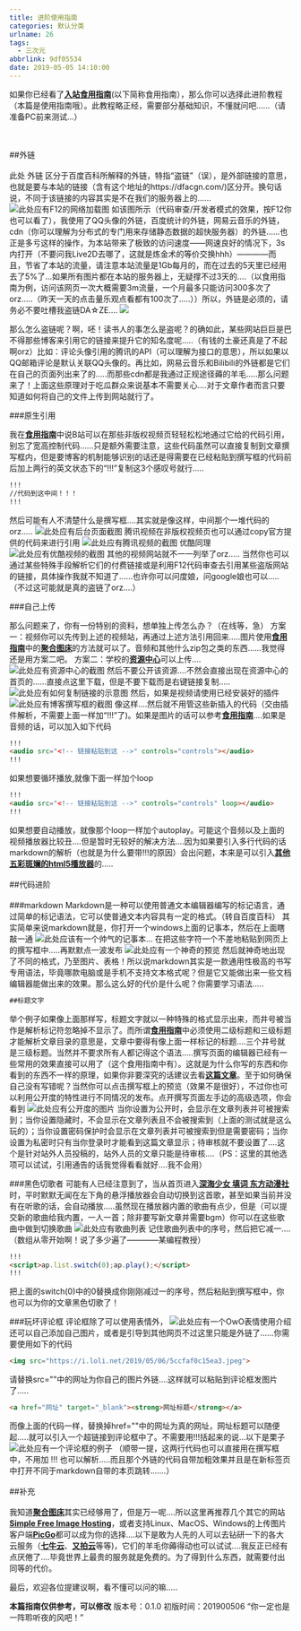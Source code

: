 ```yaml
---
title: 进阶使用指南
categories: 默认分类
urlname: 26
tags:
  - 三次元
abbrlink: 9df05534
date: 2019-05-05 14:10:00
---
```

<!--markdown-->如果你已经看了<a href="https://dfacgn.com/index.php/archives/14/" target="_blank"><strong>入站食用指南</strong></a>(以下简称食用指南），那么你可以选择此进阶教程（本篇是使用指南哦）。此教程略正经，需要部分基础知识，不懂就问吧......（请准备PC前来测试...）
<br><br>
##外链
<br><br>
此处 外链 区分于百度百科所解释的外链，特指“盗链”（误），是外部链接的意思，也就是要与本站的链接（含有这个地址的https://dfacgn.com/)区分开。换句话说，不同于该链接的内容其实是不在我们的服务器上的......
![此处应有F12的网络加载图][1]
如该图所示（代码审查/开发者模式的效果，按F12你也可以看了），我使用了QQ头像的外链，百度统计的外链，网易云音乐的外链，cdn（你可以理解为分布式的专门用来存储静态数据的超快服务器）的外链......也正是多亏这样的操作，为本站带来了极致的访问速度——网速良好的情况下，3s内打开（不要问我Live2D去哪了，这就是炼金术的等价交换hhh）————而且，节省了本站的流量，请注意本站流量是1Gb每月的，而在过去的5天里已经用去了5%了...如果所有图片都在本站的服务器上，无疑撑不过3天的....（以食用指南为例，访问该网页一次大概需要3m流量，一个月最多只能访问300多次了orz.....（昨天一天的点击量乐观点看都有100次了.....））所以，外链是必须的，请务必不要吐槽我盗链DA☆ZE....
<img src="https://pic.superbed.cn/item/5cd0038f3a213b0417d69c0a" no-fancybox>

那么怎么盗链呢？啊，呸！读书人的事怎么是盗呢？的确如此，某些网站巨巨是巴不得那些博客来引用它的链接来提升它的知名度呢.....（有钱的土豪还真是了不起啊orz）比如：评论头像引用的腾讯的API（可以理解为接口的意思），所以如果以QQ邮箱评论是默认关联QQ头像的。再比如，网易云音乐和Bilibili的外链都是它们在自己的页面列出来了的.....而那些cdn都是我通过正规途径薅的羊毛.....那么问题来了！上面这些原理对于吃瓜群众来说基本不需要关心....对于文章作者而言只要知道如何将自己的文件上传到网站就行了。

###原生引用

我在<a href="https://dfacgn.com/index.php/archives/14/" target="_blank"><strong>食用指南</strong></a>中说B站可以在那些非版权视频页轻轻松松地通过它给的代码引用，别忘了宽高控制代码......只是额外需要注意，这些代码虽然可以直接复制到文章撰写框内，但是要博客的机制能够识别的话还是得需要在已经粘贴到撰写框的代码前后加上两行的英文状态下的“!!!”复制这3个感叹号就行.....
```html
!!!
//代码到这中间！！！
!!!
```
然后可能有人不清楚什么是撰写框....其实就是像这样，中间那个一堆代码的orz.....
![此处应有后台页面截图][2]
腾讯视频在非版权视频页也可以通过copy官方提供的代码来进行引用
![此处应有腾讯视频的截图][3]
优酷同理
![此处应有优酷视频的截图][4]
其他的视频网站就不一一列举了orz.....
当然你也可以通过某些特殊手段解析它们的付费链接或是利用F12代码审查去引用某些盗版网站的链接，具体操作我就不知道了......也许你可以问度娘，问google娘也可以.....（不过这可能就是真的盗链了orz....）

###自己上传

那么问题来了，你有一份特别的资料，想单独上传怎么办？（在线等，急）
方案一：视频你可以先传到上述的视频站，再通过上述方法引用回来.....图片使用<a href="https://dfacgn.com/index.php/archives/14/" target="_blank"><strong>食用指南</strong></a>中的<a href="https://www.superbed.cn/" target="_blank"><strong>聚合图床</strong></a>的方法就可以了。音频和其他什么zip包之类的东西......我觉得还是用方案二吧。
方案二：学校的<a href="http://cc.huat.edu.cn:8089/Portal/Resource/index.aspx" target="_blank"><strong>资源中心</strong></a>可以上传....
![此处应有资源中心的截图][5]
然后不要公开该资源....不然会直接出现在资源中心的首页的......直接点这里下载，但是不要下载而是右键链接复制.....
![此处应有如何复制链接的示意图][6]
然后，如果是视频请使用已经安装好的插件
![此处应有博客撰写框的截图][7]
像这样....然后就不用管这些新插入的代码（交由插件解析，不需要上面一样加“!!!”了)。如果是图片的话可以参考<a href="https://dfacgn.com/index.php/archives/14/" target="_blank"><strong>食用指南</strong></a>....如果是音频的话，可以加入如下代码
```html
!!!
<audio src="<!-- 链接粘贴到这 -->" controls="controls"></audio>
!!!
```
如果想要循环播放,就像下面一样加个loop
```html
!!!
<audio src="<!-- 链接粘贴到这 -->" controls="controls" loop></audio>
!!!
```
如果想要自动播放，就像那个loop一样加个autoplay。可能这个音频以及上面的视频播放器比较丑....但是暂时无较好的解决方法....因为如果要引入多行代码的话markdown的解析（也就是为什么要带!!!的原因）会出问题，本来是可以引入<a href="https://www.html5tricks.com/tag/html5%E6%92%AD%E6%94%BE%E5%99%A8" target="_blank"><strong>其他五彩斑斓的html5播放器</strong></a>的.....
<br><br>
##代码进阶
<br><br>
###markdown
Markdown是一种可以使用普通文本编辑器编写的标记语言，通过简单的标记语法，它可以使普通文本内容具有一定的格式。（转自百度百科）
其实简单来说markdown就是，你打开一个windows上面的记事本，然后在上面瞎敲一通
![此处应该有一个帅气的记事本...][8]
在把这些字符一个不差地粘贴到网页上的撰写框中.....再默默点一波发布
![此处应有一个神奇的预览][9]
然后就神奇地出现了不同的格式，乃至图片、表格！所以说markdown其实是一款通用性极高的书写专用语法，毕竟哪款电脑或是手机不支持文本格式呢？但是它又能做出来一些文档编辑器能做出来的效果。那么这么好的代价是什么呢？你需要学习语法.....
```markdown
##标题文字
```
举个例子如果像上面那样写，标题文字就以一种特殊的格式显示出来，而井号被当作是解析标记符忽略掉不显示了。而所谓<a href="https://dfacgn.com/index.php/archives/14/" target="_blank"><strong>食用指南</strong></a>中必须使用二级标题和三级标题才能解析文章目录的意思是，文章中要得有像上面一样标记的标题....三个井号就是三级标题。当然并不要求所有人都记得这个语法.....撰写页面的编辑器已经有一些常用的效果直接可以用了（这个食用指南中有）。这就是为什么你写的东西和你看到的东西不一样的原理，如果你非要深究的话建议去看<a href="https://www.jianshu.com/p/191d1e21f7ed" target="_blank"><strong>这篇文章</strong></a>。至于如何确保自己没有写错呢？当然你可以点击撰写框上的预览（效果不是很好），不过你也可以利用公开度的特性进行不同情况的发布。点开撰写页面左手边的高级选项，你会看到
![此处应有公开度的图片][10]
当你设置为公开时，会显示在文章列表并可被搜索到；当你设置隐藏时，不会显示在文章列表且不会被搜索到（上面的测试就是这么玩的）；当你设置密码保护时会显示在文章列表并可被搜索到但是需要密码；当你设置为私密时只有当你登录时才能看到这篇文章显示；待审核就不要设置了....这个是针对站外人员投稿的，站外人员的文章只能是待审核....（PS：这里的其他选项可以试试，引用通告的话我觉得看看就好....我不会用）

###黑色切歌者
可能有人已经注意到了，当从首页进入<a href="https://dfacgn.com/index.php/archives/10/" target="_blank"><strong>深海少女 填词 东方动漫社</strong></a>时，平时默默无闻在左下角的悬浮播放器会自动切换到这首歌，甚至如果当前并没有在听歌的话，会自动播放.....虽然现在播放器内置的歌曲有点少，但是（可以提交新的歌曲给我内置，一人一首；除非要写新文章并需要bgm）你可以在这些歌曲中做到切换歌曲
![此处应有歌曲列表][11]
记住歌曲列表中的序号，然后把它减一....（数组从零开始啊！说了多少遍了————某编程教授）
```html
!!!
<script>ap.list.switch(0);ap.play();</script>
!!!
```
把上面的switch(0)中的0替换成你刚刚减过一的序号，然后粘贴到撰写框中，你也可以为你的文章黑色切歌了！

###玩坏评论框
评论框除了可以使用表情外，
![此处应有一个OwO表情使用介绍][12]
还可以自己添加自己图片，或者是引导到其他网页不过这里只能是外链了......你需要使用如下的代码
```html
<img src="https://i.loli.net/2019/05/06/5ccfaf0c15ea3.jpeg">
```
请替换src=""中的网址为你自己的图片外链....这样就可以粘贴到评论框发图片了.....
```html
<a href="网址" target="_blank"><strong>网址标题</strong></a>
```
而像上面的代码一样，替换掉href=""中的网址为真的网址，网址标题可以随便起.....就可以引入一个超链接到评论框中了。不需要用!!!括起来的说...以下是栗子
![此处应有一个评论框的例子][13]
（顺带一提，这两行代码也可以直接用在撰写框中，不用加 !!! 也可以解析.....而且那个外链的代码自带加粗效果并且是在新标签页中打开不同于markdown自带的本页跳转.......）
<br><br>
##补充
<br><br>
我知道<a href="https://www.superbed.cn/" target="_blank"><strong>聚合图床</strong></a>其实已经够用了，但是万一呢....所以这里再推荐几个其它的网站<a href="https://sm.ms/" target="_blank"><strong>Simple Free Image Hosting</strong></a>，或者支持Linux、MacOS、Windows的上传图片客户端<a href="https://github.com/Molunerfinn/PicGo" target="_blank"><strong>PicGo</strong></a>都可以成为你的选择....以下是敢为人先的人可以去钻研一下的各大云服务（<a href="https://www.qiniu.com/" target="_blank"><strong>七牛云</strong></a>、<a href="https://www.upyun.com/" target="_blank"><strong>又拍云</strong></a>等等)，它们的羊毛你薅得动也可以试试....我反正已经有点厌倦了....毕竟世界上最贵的服务就是免费的。为了得到什么东西，就需要付出同等的代价。

最后，欢迎各位提建议啊，看不懂可以问的嘛.....

**本篇指南仅供参考，可以修改**
版本号：0.1.0
初版时间：201900506
“你一定也是一阵聆听夜的风吧！”


  [1]: https://pic.superbed.cn/item/5cd0038f3a213b0417d69c04
  [2]: https://pic.superbed.cn/item/5cd0038f3a213b0417d69c10
  [3]: https://pic.superbed.cn/item/5cd0038f3a213b0417d69c16
  [4]: https://pic.superbed.cn/item/5cd0038f3a213b0417d69c02
  [5]: https://pic.superbed.cn/item/5cd0039e3a213b0417d69d99
  [6]: https://pic1.superbed.cn/item/5cd0039e3a213b0417d69da3
  [7]: https://pic.superbed.cn/item/5cd0039e3a213b0417d69da7
  [8]: https://pic1.superbed.cn/item/5cd0039e3a213b0417d69dab
  [9]: https://pic.superbed.cn/item/5cd0039e3a213b0417d69d97
  [10]: https://pic1.superbed.cn/item/5cd003a43a213b0417d69e46
  [11]: https://pic1.superbed.cn/item/5cd003a43a213b0417d69e48
  [12]: https://pic.superbed.cn/item/5cd003a43a213b0417d69e4e
  [13]: https://pic.superbed.cn/item/5cd009f43a213b0417d731b4